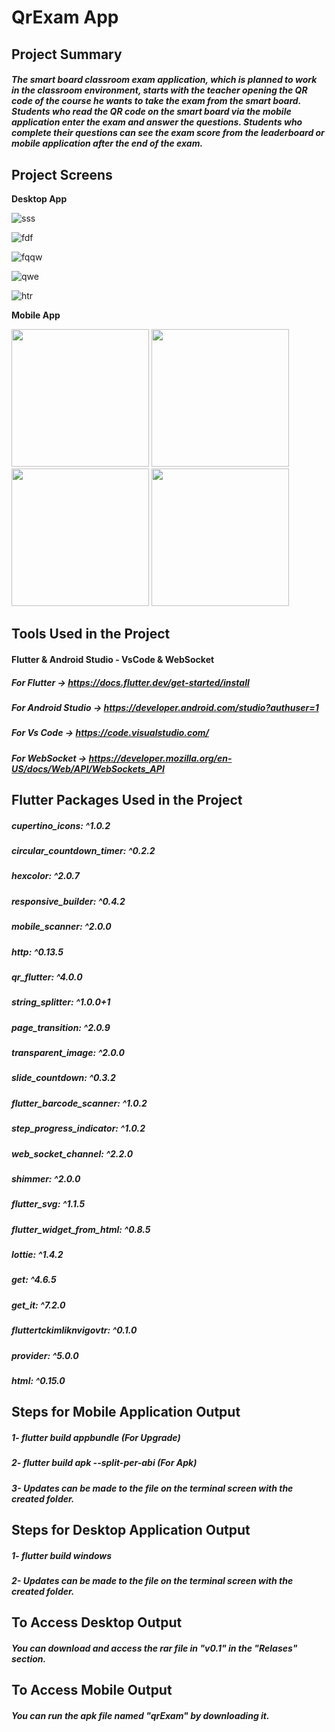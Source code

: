 # QrExam App


## **Project Summary**

##### The smart board classroom exam application, which is planned to work in the classroom environment, starts with the teacher opening the QR code of the course he wants to take the exam from the smart board. Students who read the QR code on the smart board via the mobile application enter the exam and answer the questions. Students who complete their questions can see the exam score from the leaderboard or mobile application after the end of the exam.


## **Project Screens**

**Desktop App**

![sss](https://user-images.githubusercontent.com/47665779/193897983-d86e24e6-23db-4bc5-9145-cb9ae7c5a65f.png)


![fdf](https://user-images.githubusercontent.com/47665779/193898039-4cbedf24-cc60-48eb-a52d-c767bfe31acd.png)


![fqqw](https://user-images.githubusercontent.com/47665779/193898254-986ee73d-f1ce-4356-b6e0-03c0c55b43c6.png)


![qwe](https://user-images.githubusercontent.com/47665779/193898327-494c1bee-847b-421b-af35-bb27ea45ce31.png)


![htr](https://user-images.githubusercontent.com/47665779/193898342-184ebcd2-4d69-4a8c-9d42-16fb3322a16c.png)



**Mobile App**

<img src="https://user-images.githubusercontent.com/47665779/193898427-0aa4f1ce-8a22-41a7-bf80-2a98152e7e9e.jpeg" width="220"> <img src="https://user-images.githubusercontent.com/47665779/193898431-d2a1f421-b687-4dd0-8d71-67cba3abfa4c.jpeg" width="220"> <img src="https://user-images.githubusercontent.com/47665779/193898437-2806d3b1-6dfa-4be6-89f0-e92bedd00f45.jpeg" width="220"> <img src="https://user-images.githubusercontent.com/47665779/193898438-caf55600-1aea-4758-a4c7-2220a38ba4a1.jpeg" width="220">


## **Tools Used in the Project**

#### Flutter & Android Studio - VsCode & WebSocket
##### For Flutter -> https://docs.flutter.dev/get-started/install
##### For Android Studio -> https://developer.android.com/studio?authuser=1
##### For Vs Code -> https://code.visualstudio.com/
##### For WebSocket  -> https://developer.mozilla.org/en-US/docs/Web/API/WebSockets_API


## **Flutter Packages Used in the Project**
  ##### cupertino_icons: ^1.0.2
  ##### circular_countdown_timer: ^0.2.2
  ##### hexcolor: ^2.0.7
  ##### responsive_builder: ^0.4.2
  ##### mobile_scanner: ^2.0.0
  ##### http: ^0.13.5
  ##### qr_flutter: ^4.0.0
  ##### string_splitter: ^1.0.0+1
  ##### page_transition: ^2.0.9
  ##### transparent_image: ^2.0.0
  ##### slide_countdown: ^0.3.2
  ##### flutter_barcode_scanner: ^1.0.2
  ##### step_progress_indicator: ^1.0.2
  ##### web_socket_channel: ^2.2.0
  ##### shimmer: ^2.0.0
  ##### flutter_svg: ^1.1.5
  ##### flutter_widget_from_html: ^0.8.5
  ##### lottie: ^1.4.2
  ##### get: ^4.6.5
  ##### get_it: ^7.2.0
  ##### fluttertckimliknvigovtr: ^0.1.0
  ##### provider: ^5.0.0
  ##### html: ^0.15.0

## **Steps for Mobile Application Output**

##### 1- flutter build appbundle (For Upgrade)
##### 2- flutter build apk --split-per-abi (For Apk)
##### 3- Updates can be made to the file on the terminal screen with the created folder.

## **Steps for Desktop Application Output**

##### 1- flutter build windows 
##### 2- Updates can be made to the file on the terminal screen with the created folder.

## **To Access Desktop Output**

##### You can download and access the rar file in "v0.1" in the "Relases" section.

## **To Access Mobile Output**

##### You can run the apk file named "qrExam" by downloading it.
